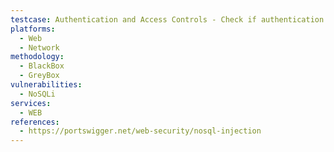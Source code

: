 ```yaml
---
testcase: Authentication and Access Controls - Check if authentication in the Web (HTTP/HTTPS) service can be bypassed using injected NoSQL payloads (e.g., {"username"; {"$ne"; null}, "password"; {"$ne"; null}})
platforms: 
  - Web
  - Network
methodology: 
  - BlackBox
  - GreyBox
vulnerabilities:
  - NoSQLi
services:
  - WEB
references:
  - https://portswigger.net/web-security/nosql-injection
---
```

